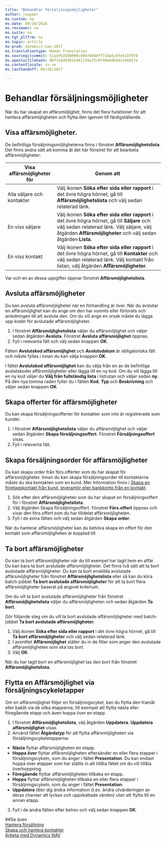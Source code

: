```yaml
---
title: "Behandlar försäljningsmöjligheter"
author: jswymer
ms.custom: na
ms.date: 09/16/2016
ms.reviewer: na
ms.suite: na
ms.tgt_pltfrm: na
ms.topic: article
ms-prod: dynamics-nav-2017
ms.translationtype: Human Translation
ms.sourcegitcommit: 51adfb3588099c496f0946ff71da5c6fe518f070
ms.openlocfilehash: 00f316dd3032d41239a75c0f40e6db6dc54601fe
ms.contentlocale: sv-se
ms.lasthandoff: 06/26/2017

---
```

# <a name="processing-sales-opportunities"></a>Behandlar försäljningsmöjligheter
När du har skapat en affärsmöjlighet, finns det flera funktioner för att hantera affärsmöjligheten och flytta den igenom till färdigställande.

## <a name="view-opportunities"></a>Visa affärsmöjligheter.
De befintliga försäljningsmöjligheterna finns i fönstret **Affärsmöjlighetslista**. Det finns andra sätt att komma åt det här fönstret för att bearbeta affärsmöjligheter:

|Visa affärsmöjligheter för |Genom att |
|--------------------------|-----|
|Alla säljare och kontakter|Välj ikonen **Söka efter sida eller rapport** i det övre högra hörnet, gå till **Affärsmöjlighetslista** och välj sedan relaterad länk.|
|En viss säljare|Välj ikonen **Söka efter sida eller rapport** i det övre högra hörnet, gå till **Säljare** och välj sedan relaterad länk. Välj säljare, välj åtgärden **Affärsmöjligheter** och välj sedan åtgärden **Lista**.|
|En viss kontakt|Välj ikonen **Söka efter sida eller rapport** i det övre högra hörnet, gå till **Kontakter** och välj sedan relaterad länk. Välj kontakt från listan, välj åtgärden **Affärsmöjligheter**.|

Var och en av dessa uppgifter öppnar fönstret **Affärsmöjlighetslista**.

## <a name="close-opportunities"></a>Avsluta affärsmöjligheter
Du kan avsluta affärsmöjligheter när en förhandling är över. När du avslutar en affärsmöjlighet kan du ange om den har vunnits eller förlorats och anledningen till att avsluta den. Om du vill ange en orsak måste du lägga upp koder för avslutade affärsmöjligheter.

1. I fönstret **Affärsmöjlighetslista** väljer du affärsmöjlighet och väljer sedan åtgärden **Avsluta**. Fönstret **Avsluta affärsmöjlighet** öppnas.
2. Fyll i relevanta fält och välj sedan knappen **OK**.

  Fälten **Avslutskod affärsmöjlighet** och **Avslutsdatum** är obligatoriska fält och måste fyllas i innan du kan välja knappen **OK**.

  I fältet **Avslutskod affärsmöjlighet** kan du välja från en av de befintliga avslutskoder affärsmöjligheter eller lägga till en ny kod. Om du vill lägga till en ny kod väljer du **Välj från fullständig lista** i listrutan och väljer sedan **ny**. På den nya tomma raden fyller du i fälten **Kod**, **Typ** och **Beskrivning** och väljer sedan knappen **OK**.

## <a name="create-quotes-for-opportunities"></a>Skapa offerter för affärsmöjligheter
Du kan skapa försäljningsofferter för kontakter som inte är registrerade som kunder.

1. I fönstret **Affärsmöjlighetslista** väljer du affärsmöjlighet och väljer sedan åtgärden **Skapa försäljningsoffert**. Fönstret **Försäljningsoffert** visas.
2. Fyll i relevanta fält.

## <a name="create-sales-orders-for-opportunities"></a>Skapa försäljningsorder för affärsmöjligheter
Du kan skapa order från förs.offerter som du har skapat för affärsmöjligheter. Innan du kan skapa försäljningsorder till kontakterna måste du ska kontakten som en kund. Mer information finns i [Skapa en företagskontakt från kund, leverantör eller bankkonto från en kontakt](marketing-how-create-contacts-new-customers-vendors-bank-accounts.md).

1. Sök efter den affärsmöjligheten som du har skapat en försäljningsoffert för i fönstret **Affärsmöjlighetslista**.
2. Välj åtgärden Skapa försäljningsoffert. Fönstret **Förs.offert** öppnas och visar den förs.offert som du har tilldelat affärsmöjligheten.
3. Fyll i de extra fälten och välj sedan åtgärden **Skapa order**.

När du hanterar affärsmöjligheter kan du behöva skapa en offert för den kontakt som affärsmöjligheten är kopplad till.

## <a name="delete-opportunities"></a>Ta bort affärsmöjligheter
Du kan ta bort affärsmöjligheter när du till exempel har tagit hem en affär. Du kan bara ta bort avslutade affärsmöjligheter. Det finns två sätt att ta bort avslutade affärsmöjligheter. Du kan ta bort enskilda avslutade affärsmöjligheter från fönstret **Affärsmöjlighetslista** eller så kan du köra batch-jobbet **Ta bort avslutade affärsmöjligheter** för att ta bort flera affärsmöjligheter baserat på angivet kriterium.

Om du vill ta bort avslutade affärsmöjligheter från fönstret **Affärsmöjlighetslista** väljer du affärsmöjligheten och sedan åtgärden **Ta bort**.

Gör följande steg om du vill ta bort avslutade affärsmöjligheter med batch-jobbet **Ta bort avslutade affärsmöjligheter**:

1. Välj ikonen **Söka efter sida eller rapport** i det övre högra hörnet, gå till **Ta bort affärsmöjligheter** och välj sedan relaterad länk.
2. I avsnittet **Affärsmöjlighet** ställer du in de filter som anger den avslutade affärsmöjligheten som ska tas bort.
3. Välj **OK**.

När du har tagit bort en affärsmöjlighet tas den bort från fönstret **Affärsmöjlighetslista**.

## <a name="move-an-opportunity-through-sales-cycle-stages"></a>Flytta en Affärsmöjlighet via försäljningscykeletapper
Om en affärsmöjlighet följer en försäljningscykel, kan du flytta den framåt eller bakåt via de olika etapperna, till exempel att flytta nästa eller föregående etapp och även hoppa över en etapp.

1. I fönstret **Affärsmöjlighetslista**, välj åtgärden **Uppdatera**. **Uppdatera affärsmöjlighet** visas.
2. Använd fältet **Åtgärdstyp** för att flytta affärsmöjligheten via försäljningscykeletapperna:
  * **Nästa** flyttar affärsmöjligheten en etapp.
  * **Hoppa över** flyttar affärsmöjligheten eftersänder en eller flera etapper i försäljningscykeln, som du anger i fältet **Presentation**. Du kan endast hoppa över etapper som har ställts in att tillåta fältet om du vill tillåta överhoppning.
  * **Föregående** flyttar affärsmöjligheten tillbaka en etapp.
  * **Hoppa** flyttar affärsmöjligheten tillbaka en eller flera etapper i försäljningscykeln, som du anger i fältet **Presentation**.
  * **Uppdatera** låter dig ändra information (t.ex. ändra utvärderingen av deras chanser att lyckas och uppskattade värden) utan att flytta till en annan etapp.
3. Fyll i de andra fälten efter behov och välj sedan knappen **OK**.

##<a name="see-also"></a>Se även  
[Hantera försäljning](sales-manage-sales.md)  
[Skapa och hantera kontakter](marketing-contacts.md)  
[Arbeta med Dynamics NAV](ui-work-product.md)

